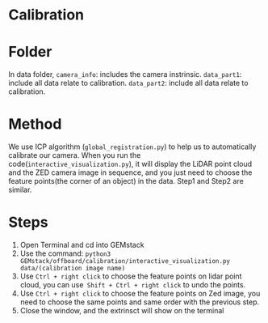 Calibration
==============================================================================================================================
Folder 
===============================================================================================================================
In data folder,
`camera_info`: includes the camera instrinsic.
`data_part1`: include all data relate to calibration.
`data_part2`: include all data relate to calibration.

Method
===================
We use ICP algorithm (`global_registration.py`) to help us to automatically calibrate our camera. When you run the code(`interactive_visualization.py`), it will display the LiDAR point cloud and the ZED camera image in sequence, and you just need to choose the feature points(the corner of an object) in the data. Step1 and Step2 are similar.

Steps
====================
1. Open Terminal and cd into GEMstack
2. Use the command: `python3 GEMstack/offboard/calibration/interactive_visualization.py data/(calibration image name)`
3. Use `Ctrl + right click` to choose the feature points on lidar point cloud, you can use` Shift + Ctrl + right click` to undo the points.
4. Use `Ctrl + right click` to choose the feature points on Zed image, you need to choose the same points and same order with the previous step.
5. Close the window, and the extrinsct will show on the terminal
